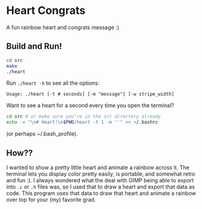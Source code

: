 # Heart Congrats

A fun rainbow heart and congrats message :)

## Build and Run!

```sh
cd src
make
./heart
```

Run `./heart -h` to see all the options:
```
Usage: ./heart [-t # seconds] [-m "message"] [-w stripe_width]
```

Want to see a heart for a second every time you open the terminal?
```sh
cd src # or make sure you're in the src directory already
echo -e "\n# Heart!\n$PWD/heart -t 1 -m ''" >> ~/.bashrc
```
(or perhaps ~/.bash_profile).

## How??

I wanted to show a pretty little heart and animate a rainbow across it. The
terminal lets you display color pretty easily, is portable, and somewhat retro
and fun :). I always wondered what the deal with GIMP being able to export into
`.c` or `.h` files was, so I used that to draw a heart and export that data as
code. This program uses that data to draw that heart and animate a rainbow over
top for your (my) favorite grad.
